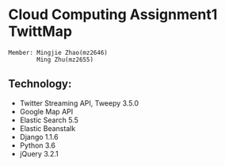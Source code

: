 # Cloud Computing Assignment1 TwittMap

	Member: Mingjie Zhao(mz2646)
			Ming Zhu(mz2655)
## Technology:
* Twitter Streaming API, Tweepy 3.5.0
* Google Map API
* Elastic Search 5.5
* Elastic Beanstalk
* Django 1.1.6
* Python 3.6
* jQuery 3.2.1




